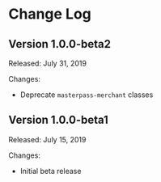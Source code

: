 
# Change Log

## Version 1.0.0-beta2

Released: July 31, 2019

Changes:

* Deprecate `masterpass-merchant` classes

## Version 1.0.0-beta1

Released: July 15, 2019

Changes:

* Initial beta release